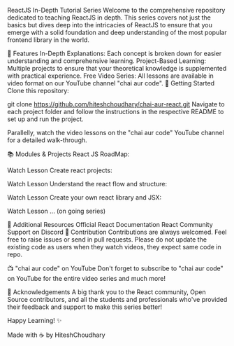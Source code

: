ReactJS In-Depth Tutorial Series
Welcome to the comprehensive repository dedicated to teaching ReactJS in depth. This series covers not just the basics but dives deep into the intricacies of ReactJS to ensure that you emerge with a solid foundation and deep understanding of the most popular frontend library in the world.

🌟 Features
In-Depth Explanations: Each concept is broken down for easier understanding and comprehensive learning.
Project-Based Learning: Multiple projects to ensure that your theoretical knowledge is supplemented with practical experience.
Free Video Series: All lessons are available in video format on our YouTube channel "chai aur code".
🚀 Getting Started
Clone this repository:

git clone https://github.com/hiteshchoudhary/chai-aur-react.git
Navigate to each project folder and follow the instructions in the respective README to set up and run the project.

Parallelly, watch the video lessons on the "chai aur code" YouTube channel for a detailed walk-through.

📚 Modules & Projects
React JS RoadMap:

Watch Lesson
Create react projects:

Watch Lesson
Understand the react flow and structure:

Watch Lesson
Create your own react library and JSX:

Watch Lesson
... (on going series)

📖 Additional Resources
Official React Documentation
React Community Support on Discord
💼 Contribution
Contributions are always welcomed. Feel free to raise issues or send in pull requests. Please do not update the existing code as users when they watch videos, they expect same code in repo.

📺 "chai aur code" on YouTube
Don't forget to subscribe to "chai aur code" on YouTube for the entire video series and much more!

🙏 Acknowledgements
A big thank you to the React community, Open Source contributors, and all the students and professionals who've provided their feedback and support to make this series better!

Happy Learning! ✨

Made with ☕️ by HiteshChoudhary
